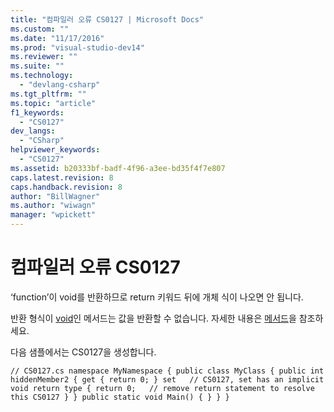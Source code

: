 ```yaml
---
title: "컴파일러 오류 CS0127 | Microsoft Docs"
ms.custom: ""
ms.date: "11/17/2016"
ms.prod: "visual-studio-dev14"
ms.reviewer: ""
ms.suite: ""
ms.technology: 
  - "devlang-csharp"
ms.tgt_pltfrm: ""
ms.topic: "article"
f1_keywords: 
  - "CS0127"
dev_langs: 
  - "CSharp"
helpviewer_keywords: 
  - "CS0127"
ms.assetid: b20333bf-badf-4f96-a3ee-bd35f4f7e807
caps.latest.revision: 8
caps.handback.revision: 8
author: "BillWagner"
ms.author: "wiwagn"
manager: "wpickett"
---
```

# 컴파일러 오류 CS0127
‘function’이 void를 반환하므로 return 키워드 뒤에 개체 식이 나오면 안 됩니다.  
  
 반환 형식이 [void](../Topic/void%20\(C%23%20Reference\).md)인 메서드는 값을 반환할 수 없습니다. 자세한 내용은 [메서드](../Topic/Methods%20\(C%23%20Programming%20Guide\).md)을 참조하세요.  
  
 다음 샘플에서는 CS0127을 생성합니다.  
  
```  
// CS0127.cs namespace MyNamespace { public class MyClass { public int hiddenMember2 { get { return 0; } set   // CS0127, set has an implicit void return type { return 0;   // remove return statement to resolve this CS0127 } } public static void Main() { } } }  
```